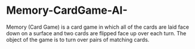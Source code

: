 # Memory-CardGame-AI-
Memory (Card Game) is a card game in which all of the cards are laid face down on a surface and two cards are flipped face up over each turn. The object of the game is to turn over pairs of matching cards.


